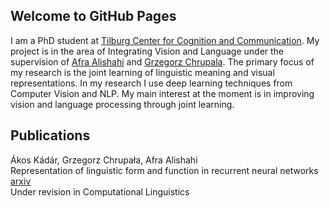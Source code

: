 ## Welcome to GitHub Pages

I am a PhD student at [Tilburg Center for Cognition and Communication](https://www.tilburguniversity.edu/research/institutes-and-research-groups/ticc/). My project is in the area of Integrating Vision and Language under the supervision of [Afra Alishahi](http://ilk.uvt.nl/~aalishah/) and [Grzegorz Chrupala](http://grzegorz.chrupala.me/). The primary focus of my research is the joint learning of linguistic meaning and visual representations. In my research I use deep learning techniques from Computer Vision and NLP. My main interest at the moment is in improving vision and language processing through joint learning.


## Publications

Ákos Kádár, Grzegorz Chrupała, Afra Alishahi  
Representation of linguistic form and function in recurrent neural networks [arxiv](http://arxiv.org/abs/1602.08952)  
Under revision in Computational Linguistics

